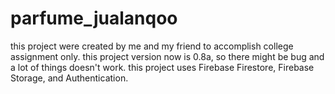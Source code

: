 # parfume_jualanqoo
this project were created by me and my friend to accomplish college assignment only.
this project version now is 0.8a, so there might be bug and a lot of things doesn't work.
this project uses Firebase Firestore, Firebase Storage, and Authentication.
